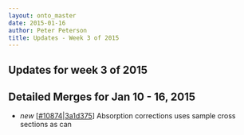 ```yaml
---
layout: onto_master
date: 2015-01-16
author: Peter Peterson
title: Updates - Week 3 of 2015
---
```

Updates for week 3 of 2015
--------------------------

Detailed Merges for Jan 10 - 16, 2015
-------------------------------------
* *new* \[[#10874](http://trac.mantidproject.org/mantid/ticket/10874)\|[3a1d375](https://github.com/mantidproject/mantid/commit/3a1d375814317d8539b79300f7c39453a7d01843)\] Absorption corrections uses sample cross sections as can
